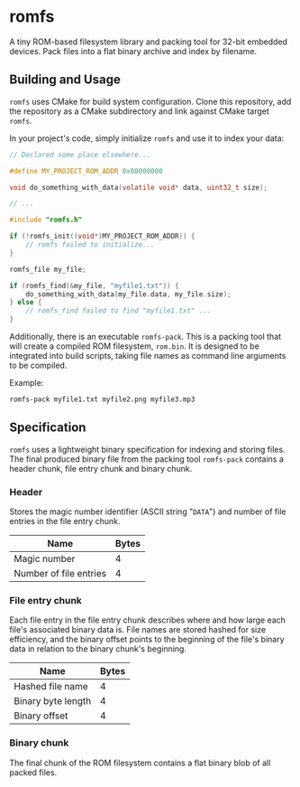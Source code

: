 # romfs

A tiny ROM-based filesystem library and packing tool for 32-bit embedded devices. Pack files into a flat binary archive and index by filename. 

## Building and Usage

`romfs` uses CMake for build system configuration. Clone this repository, add the repository as a CMake subdirectory and link against CMake target `romfs`. 

In your project's code, simply initialize `romfs` and use it to index your data:

```c
// Declared some place elsewhere...

#define MY_PROJECT_ROM_ADDR 0x08000000

void do_something_with_data(volatile void* data, uint32_t size);

// ...

#include "romfs.h"

if (!romfs_init((void*)MY_PROJECT_ROM_ADDR)) {
    // romfs failed to initialize...
}

romfs_file my_file;

if (romfs_find(&my_file, "myfile1.txt")) {
    do_something_with_data(my_file.data, my_file.size);
} else {
    // romfs_find failed to find "myfile1.txt" ...
}

```

Additionally, there is an executable `romfs-pack`. This is a packing tool that will create a compiled ROM filesystem, `rom.bin`. It is designed to be integrated into build scripts, taking file names as command line arguments to be compiled.

Example:
```bash
romfs-pack myfile1.txt myfile2.png myfile3.mp3
```

## Specification

`romfs` uses a lightweight binary specification for indexing and storing files. The final produced binary file from the packing tool `romfs-pack` contains a header chunk, file entry chunk and binary chunk.  

### Header

Stores the magic number identifier (ASCII string "`DATA`") and number of file entries in the file entry chunk. 

| Name | Bytes |
|---|---|
| Magic number | 4 |
| Number of file entries | 4 |

### File entry chunk

Each file entry in the file entry chunk describes where and how large each file's associated binary data is. File names are stored hashed for size efficiency, and the binary offset points to the beginning of the file's binary data in relation to the binary chunk's beginning.  

| Name | Bytes |
|---|---|
| Hashed file name | 4 |
| Binary byte length | 4 |
| Binary offset | 4 | 

### Binary chunk

The final chunk of the ROM filesystem contains a flat binary blob of all packed files. 